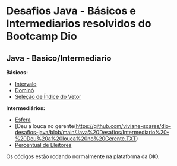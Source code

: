 # Desafios Java - Básicos e Intermediarios resolvidos do Bootcamp Dio

## Java - Basico/Intermediario

**Básicos:**

* [Intervalo](https://github.com/viviane-soares/dio-desafios-java/blob/main/Java%20Desafios/Intervalos.TXT)
* [Dominó](https://github.com/viviane-soares/dio-desafios-java/blob/main/Java%20Desafios/Domino.md.TXT)
* [Seleção de Índice do Vetor](https://github.com/viviane-soares/dio-desafios-java/blob/main/Java%20Desafios/Indice%20Vetor.TXT)

**Intermediários:**

* [Esfera](https://github.com/viviane-soares/dio-desafios-java/blob/main/Java%20Desafios/Intermediarios%20Esfera.TXT)
* [Deu a louca no gerente(https://github.com/viviane-soares/dio-desafios-java/blob/main/Java%20Desafios/Intermediario%20-%20Deu%20a%20louca%20no%20Gerente.TXT)
* [Percentual de Eleitores](https://github.com/viviane-soares/dio-desafios-java/blob/main/Java%20Desafios/Intermediario%20-%20Eleitores.TXT)

Os códigos estão rodando normalmente na plataforma da DIO. 

